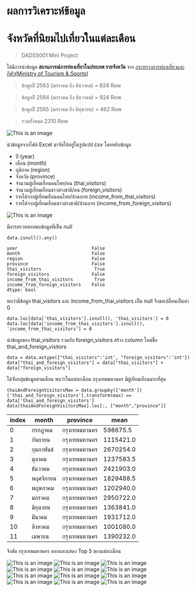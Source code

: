 # ผลการวิเคราะห์ข้อมูล 
# จังหวัดที่นิยมไปเที่ยวในแต่ละเดือน

> DADS5001 Mini Project

ได้มีการนำข้อมูล **สถานการณ์การท่องเที่ยวในประเทศ รายจังหวัด** จาก [กระทรวงการท่องเที่ยวและกีฬา(Ministry of Tourism & Sports)](https://www.mots.go.th/more_news_new.php?cid=411)

> ข้อมูลปี 2563 (มกราคม ถึง ธันวาคม) = 924 Row

> ข้อมูลปี 2564 (มกราคม ถึง ธันวาคม) = 924 Row

> ข้อมูลปี 2565 (มกราคม ถึง มิถุนายน) = 462 Row

> รวมทั้งหมด 2310 Row

![This is an image](/assets/images/ตัวอย่างไฟล์Excel.png)

นำข้อมูลจากไฟล์ Excel มาจัดให้อยู่ในรูปแปป csv โดยหยิบข้อมูล
- ปี (year)
- เดือน (month)
- ภูมิภาค (region)
- จังหวัด (province)
- จำนวนผู้เยี่ยมเยือนคนไทย/คน (thai_visitors)
- จำนวนผู้เยี่ยมเยือนชาวต่างชาติ/คน (foreign_visitors)
- รายได้จากผู้เยี่ยมเยือนคนไทย/ล้านบาท (income_from_thai_visitors)
- รายได้จากผู้เยี่ยมเยือนชาวต่างชาติ/ล้านบาท (income_from_foreign_visitors)

![This is an image](/assets/images/ตัวอย่างไฟล์CSV.png)

มีการตรวยสอบพบข้อมูลที่เป็น null

```
data.isnull().any()

year                            False
month                           False
region                          False
province                        False
thai_visitors                    True
foreign_visitors                False
income_from_thai_visitors        True
income_from_foreign_visitors    False
dtype: bool
```

พบว่ามีข้อมูล thai_visitors และ income_from_thai_visitors เป็น null จึงขอเปลี่ยนเป็นค่า 0

```
data.loc[data['thai_visitors'].isnull(), 'thai_visitors'] = 0
data.loc[data['income_from_thai_visitors'].isnull(), 'income_from_thai_visitors'] = 0
```

นำข้อมูลของ thai_visitors รวมกับ foreign_visitors สร้าง column ใหม่ชื่อ thai_and_foreign_visitors

```
data = data.astype({"thai_visitors":'int', "foreign_visitors":'int'}) 
data["thai_and_foreign_visitors"] = data["thai_visitors"] + data["foreign_visitors"]
```

ได้จับกลุ่มข้อมูลตามเดือน พบว่าในแต่ละเดือน กรุงเทพมหานคร มีผู้เยี่ยมเยือนมากที่สุด

```
thaiAndForeignVisitorsMax = data.groupby(['month'])['thai_and_foreign_visitors'].transform(max) == data['thai_and_foreign_visitors']
data[thaiAndForeignVisitorsMax].loc[:, ["month","province"]]
```


| index | month | province | mean |
| ------------- | ------------- | ------------- | ------------- |
| 0 | กรกฎาคม | กรุงเทพมหานคร | 598675.5 |
| 1 | กันยายน | กรุงเทพมหานคร | 1115421.0 |
| 2 | กุมภาพันธ์ | กรุงเทพมหานคร | 2670254.0 |
| 3 | ตุลาคม | กรุงเทพมหานคร | 1237583.5 |
| 4 | ธันวาคม | กรุงเทพมหานคร | 2421903.0 |
| 5 | พฤศจิกายน | กรุงเทพมหานคร | 1829488.5 |
| 6 | พฤษภาคม | กรุงเทพมหานคร | 1202940.0 |
| 7 | มกราคม | กรุงเทพมหานคร | 2950722.0 |
| 8 | มิถุนายน | กรุงเทพมหานคร | 1363841.0 |
| 9 | มีนาคม | กรุงเทพมหานคร | 1931712.0 |
| 10 | สิงหาคม | กรุงเทพมหานคร | 1001080.0 |
| 11 | เมษายน | กรุงเทพมหานคร | 1390232.0 |

จึงตัด กรุงเทพมหานคร ออกและแสดง Top 5 ของแต่ละเดือน

![This is an image](/assets/images/bar1.png)
![This is an image](/assets/images/bar2.png)
![This is an image](/assets/images/bar3.png)
![This is an image](/assets/images/bar4.png)
![This is an image](/assets/images/bar5.png)
![This is an image](/assets/images/bar6.png)
![This is an image](/assets/images/bar7.png)
![This is an image](/assets/images/bar8.png)
![This is an image](/assets/images/bar9.png)
![This is an image](/assets/images/bar10.png)
![This is an image](/assets/images/bar11.png)
![This is an image](/assets/images/bar12.png)